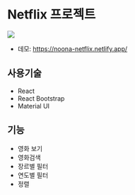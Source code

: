 # Netflix 프로젝트
![](https://i.imgur.com/oPUAvuN.jpg)
* 데모: https://noona-netflix.netlify.app/

## 사용기술
* React
* React Bootstrap
* Material UI

## 기능
* 영화 보기 
* 영화검색
* 장르별 필터
* 연도별 필터
* 정렬 
